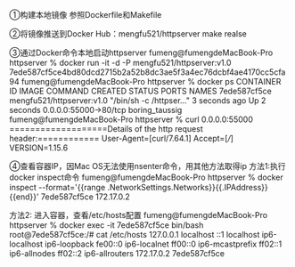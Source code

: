 ①构建本地镜像
  参照Dockerfile和Makefile
  
②将镜像推送到Docker Hub：mengfu521/httpserver
make realse

③通过Docker命令本地启动httpserver
fumeng@fumengdeMacBook-Pro httpserver % docker run -it -d -P mengfu521/httpserver:v1.0
7ede587cf5ce4bd80dcd2715b2a52b8dc3ae5f3a4ec76dcbf4ae4170cc5cfa94
fumeng@fumengdeMacBook-Pro httpserver % docker ps
CONTAINER ID   IMAGE                       COMMAND                  CREATED         STATUS         PORTS                   NAMES
7ede587cf5ce   mengfu521/httpserver:v1.0   "/bin/sh -c /httpser…"   3 seconds ago   Up 2 seconds   0.0.0.0:55000->80/tcp   boring_taussig
fumeng@fumengdeMacBook-Pro httpserver % curl 0.0.0.0:55000
===================Details of the http request header:============
User-Agent=[curl/7.64.1]
Accept=[*/*]
VERSION=1.15.6

④查看容器IP，因Mac OS无法使用nsenter命令，用其他方法取得ip
方法1:执行docker inspect命令
fumeng@fumengdeMacBook-Pro httpserver % docker inspect --format='{{range .NetworkSettings.Networks}}{{.IPAddress}}{{end}}' 7ede587cf5ce
172.17.0.2

方法2: 进入容器，查看/etc/hosts配置
fumeng@fumengdeMacBook-Pro httpserver % docker exec -it 7ede587cf5ce bin/bash
root@7ede587cf5ce:/# cat  /etc/hosts
127.0.0.1       localhost
::1     localhost ip6-localhost ip6-loopback
fe00::0 ip6-localnet
ff00::0 ip6-mcastprefix
ff02::1 ip6-allnodes
ff02::2 ip6-allrouters
172.17.0.2      7ede587cf5ce
